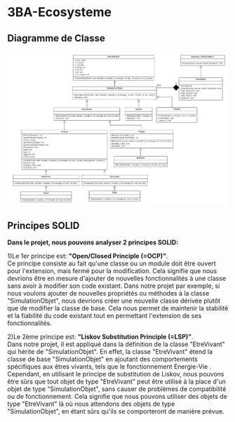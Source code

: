 # 3BA-Ecosysteme
## Diagramme de Classe
![This is an image](https://github.com/OussamaSahib/3BA-Ecosysteme/blob/master/Diagramme%20Classe%20-IMAGE.png)

## Principes SOLID
**Dans le projet, nous pouvons analyser 2 principes SOLID:**


1)Le 1er principe est: **"Open/Closed Principle (=OCP)"**.<br> Ce principe consiste au fait qu'une classe ou un module doit être ouvert pour l'extension, mais fermé pour la modification. Cela signifie que nous devrions être en mesure d'ajouter de nouvelles fonctionnalités à une classe sans avoir à modifier son code existant. Dans notre projet par exemple, si nous voulons ajouter de nouvelles propriétés ou méthodes à la classe "SimulationObjet", nous devrions créer une nouvelle classe dérivée plutôt que de modifier la classe de base. Cela nous permet de maintenir la stabilité et la fiabilité du code existant tout en permettant l'extension de ses fonctionnalités.


2)Le 2ème principe est: **"Liskov Substitution Principle (=LSP)"**.<br> Dans notre projet, il est appliqué dans la définition de la classe "EtreVivant" qui hérite de "SimulationObjet". En effet, la classe "EtreVivant" étend la classe de base "SimulationObjet" en ajoutant des comportements spécifiques aux êtres vivants, tels que le fonctionnement Energie-Vie . Cependant, en utilisant le principe de substitution de Liskov, nous pouvons être sûrs que tout objet de type "EtreVivant" peut être utilisé à la place d'un objet de type "SimulationObjet", sans causer de problèmes de compatibilité ou de fonctionnement. Cela signifie que nous pouvons utiliser des objets de type "EtreVivant" là où nous attendons des objets de type "SimulationObjet", en étant sûrs qu'ils se comporteront de manière prévue.
